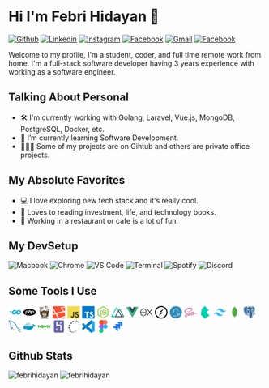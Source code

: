 # Hi I'm Febri Hidayan 👋

[![Github](https://img.shields.io/badge/febrihidayan-000?style=flat&logo=Github&logoColor=white)](https://github.com/febrihidayan)
[![Linkedin](https://img.shields.io/badge/febrihidayan-blue?style=flat&logo=Linkedin&logoColor=white)](https://www.linkedin.com/in/febrihidayan/)
[![Instagram](https://img.shields.io/badge/febrihidayan-c13584?style=flat&labelColor=c13584&logo=instagram&logoColor=white)](https://www.instagram.com/febrihidayan/)
[![Facebook](https://img.shields.io/badge/febricodes-3b5998?style=flat&labelColor=3b5998&logo=facebook&logoColor=white)](https://www.facebook.com/febricodes/)
[![Gmail](https://img.shields.io/badge/febrihidayan20-c14438?style=flat&logo=Gmail&logoColor=white)](mailto:febrihidayan20@gmail.com)
[![Facebook](https://img.shields.io/badge/febrihidayan-1ED760?style=flat&labelColor=white&logo=spotify&logoColor=1ED760)](https://open.spotify.com/user/31g23yh3x3rrul6guhw7brnax3ku/)


Welcome to my profile, I'm a student, coder, and full time remote work from home. I'm a full-stack software developer having 3 years experience with working as a software engineer.

## Talking About Personal
- 🛠 I'm currently working with Golang, Laravel, Vue.js, MongoDB, PostgreSQL, Docker, etc.
- 🚀 I’m currently learning Software Development.
- 👨🏻‍💻 Some of my projects are on Gihtub and others are private office projects.

## My Absolute Favorites
- 💻 I love exploring new tech stack and it's really cool.
- 📰 Loves to reading investment, life, and technology books.
- 🍕 Working in a restaurant or cafe is a lot of fun.

## My DevSetup

![Macbook](https://img.shields.io/badge/Macbook-555555.svg?&style=flat-square&logo=apple&logoColor=A2AAAD)
![Chrome](https://img.shields.io/badge/Chrome-555555.svg?&style=flat-square&logo=google-chrome&logoColor=1a73e8)
![VS Code](https://img.shields.io/badge/VS-Code-555555.svg?&style=flat-square&logo=visual-studio-code&logoColor=007ACC)
![Terminal](https://img.shields.io/badge/Terminal-555555.svg?&style=flat-square&logo=powershell&logoColor=white)
![Spotify](https://img.shields.io/badge/Spotify-555555.svg?&style=flat-square&logo=spotify&logoColor=1ED760)
![Discord](https://img.shields.io/badge/Discord-555555.svg?&style=flat-square&logo=discord&logoColor=7289d9)

## Some Tools I Use

<code><img src="https://github.com/devicons/devicon/raw/master/icons/go/go-original-wordmark.svg" alt="golang" title="golang" width="25" height="25" /></code>
<code><img src="https://github.com/devicons/devicon/raw/master/icons/php/php-plain.svg" alt="php" title="php" width="25" height="25" /></code>
<code><img src="https://github.com/devicons/devicon/raw/master/icons/composer/composer-original.svg" alt="composer" title="composer" width="25" height="25" /></code>
<code><img src="https://github.com/devicons/devicon/raw/master/icons/laravel/laravel-plain.svg" alt="laravel" title="laravel" width="25" height="25" /></code>
<code><img src="https://github.com/devicons/devicon/raw/master/icons/javascript/javascript-original.svg" alt="javascript" title="javascript" width="25" height="25" /></code>
<code><img src="https://github.com/devicons/devicon/raw/master/icons/typescript/typescript-original.svg" alt="typescript" title="typescript" width="25" height="25" /></code>
<code><img src="https://github.com/devicons/devicon/raw/master/icons/nodejs/nodejs-plain.svg" alt="nodejs" title="nodejs" width="25" height="25" /></code>
<code><img src="https://github.com/devicons/devicon/raw/master/icons/nuxtjs/nuxtjs-original.svg" alt="nuxtjs" title="nuxtjs" width="25" height="25" /></code>
<code><img src="https://github.com/devicons/devicon/raw/master/icons/vuejs/vuejs-original.svg" alt="vue.js" title="vue.js" width="25" height="25" /></code>
<code><img src="https://github.com/devicons/devicon/raw/master/icons/express/express-original.svg" alt="express" title="express" width="25" height="25" /></code>
<code><img src="https://github.com/devicons/devicon/raw/master/icons/socketio/socketio-original.svg" alt="socket.io" title="socket.io" width="25" height="25" /></code>
<code><img src="https://github.com/devicons/devicon/raw/master/icons/yarn/yarn-original.svg" alt="yarn" title="yarn" width="25" height="25" /></code>
<code><img src="https://raw.githubusercontent.com/devicons/devicon/master/icons/sass/sass-original.svg" alt="sass" title="sass" width="25" height="25" /></code>
<code><img src="https://raw.githubusercontent.com/devicons/devicon/master/icons/bulma/bulma-plain.svg" alt="bulma" title="bulma" width="25" height="25" /></code>
<code><img src="https://github.com/devicons/devicon/raw/master/icons/tailwindcss/tailwindcss-plain.svg" alt="tailwindcss" title="tailwindcss" width="25" height="25" /></code>
<code><img src="https://github.com/devicons/devicon/raw/master/icons/mongodb/mongodb-plain.svg" alt="mongodb" title="mongodb" width="25" height="25" /></code>
<code><img src="https://github.com/devicons/devicon/raw/master/icons/postgresql/postgresql-plain.svg" alt="postgresql" title="postgresql" width="25" height="25" /></code>
<code><img src="https://github.com/devicons/devicon/raw/master/icons/mysql/mysql-plain.svg" alt="mysql" title="mysql" width="25" height="25" /></code>
<code><img src="https://github.com/devicons/devicon/raw/master/icons/docker/docker-plain.svg" alt="docker" title="docker" width="25" height="25" /></code>
<code><img src="https://github.com/devicons/devicon/raw/master/icons/nginx/nginx-original.svg" alt="nginx" title="nginx" width="25" height="25" /></code>
<code><img src="https://github.com/devicons/devicon/raw/master/icons/heroku/heroku-plain.svg" alt="heroku" title="heroku" width="25" height="25" /></code>
<code><img src="https://github.com/devicons/devicon/raw/master/icons/ssh/ssh-original.svg" alt="ssh" title="ssh" width="25" height="25" /></code>
<code><img src="https://github.com/devicons/devicon/raw/master/icons/vscode/vscode-original.svg" alt="vscode" title="vscode" width="25" height="25" /></code>
<code><img src="https://github.com/devicons/devicon/raw/master/icons/figma/figma-original.svg" alt="figma" title="figma" width="25" height="25" /></code>
<code><img src="https://github.com/devicons/devicon/raw/master/icons/jira/jira-original.svg" alt="jira" title="jira" width="25" height="25" /></code>

## Github Stats

![febrihidayan](https://github-readme-stats.vercel.app/api?username=febrihidayan&show_icons=true&theme=react&border_color=61dafb&hide_border=true)
![febrihidayan](https://github-readme-stats.vercel.app/api/top-langs/?username=febrihidayan&hide=c%23,powershell,Mathematica,Ruby,Objective-C,Objective-C%2b%2b,Cuda&title_color=61dafb&text_color=ffffff&icon_color=61dafb&bg_color=20232a&langs_count=8&layout=compact&border_color=61dafb&hide_border=true)
